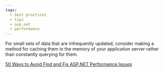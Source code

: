 ```yaml
---
tags:
  - best practices
  - tips
  - asp.net
  - performance
---
```


For small sets of data that are infrequently updated, consider making a method for caching them in the memory of your application server rather than constantly querying for them.

[50 Ways to Avoid Find and Fix ASP.NET Performance Issues](https://www.red-gate.com/library/50-ways-to-avoid-find-and-fix-asp-net-performance-issues)